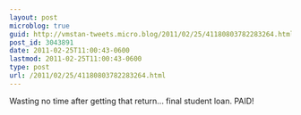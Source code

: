 ```yaml
---
layout: post
microblog: true
guid: http://vmstan-tweets.micro.blog/2011/02/25/41180803782283264.html
post_id: 3043891
date: 2011-02-25T11:00:43-0600
lastmod: 2011-02-25T11:00:43-0600
type: post
url: /2011/02/25/41180803782283264.html
---
```

Wasting no time after getting that return... final student loan. PAID!
